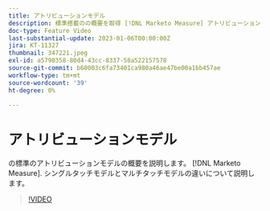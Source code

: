 ```yaml
---
title: アトリビューションモデル
description: 標準搭載のの概要を取得 [!DNL Marketo Measure] アトリビューションモデル。 シングルタッチモデルとマルチタッチモデルの違いについて説明します。
doc-type: Feature Video
last-substantial-update: 2023-01-06T00:00:00Z
jira: KT-11327
thumbnail: 347221.jpeg
exl-id: a5790358-80d4-43cc-8337-58a522157578
source-git-commit: b60003c6fa73401ca980a46ae47be00a1bb457ae
workflow-type: tm+mt
source-wordcount: '39'
ht-degree: 0%

---
```


# アトリビューションモデル

の標準のアトリビューションモデルの概要を説明します。 [!DNL Marketo Measure]. シングルタッチモデルとマルチタッチモデルの違いについて説明します。

>[!VIDEO](https://video.tv.adobe.com/v/347221/?quality=12&learn=on)
